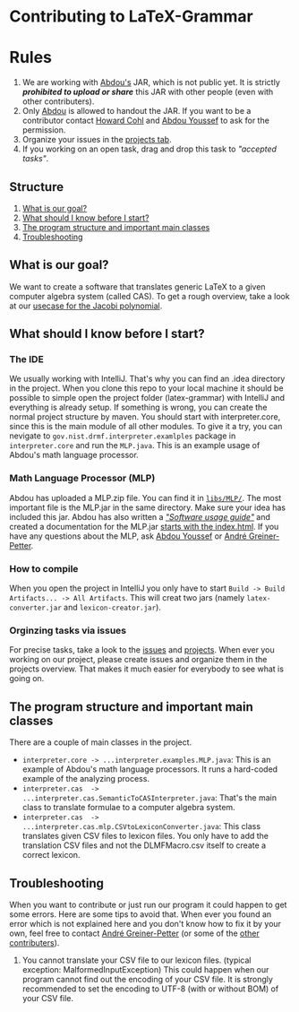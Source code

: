 # Contributing to LaTeX-Grammar

# Rules
1. We are working with [Abdou's](https://github.com/abdouyoussef) JAR, which is not public yet. It is strictly **_prohibited to upload or share_**  this JAR with other people (even with other contributers). 
2. Only [Abdou](https://github.com/abdouyoussef) is allowed to handout the JAR. If you want to be a contributor contact [Howard Cohl](https://github.com/HowardCohl) and [Abdou Youssef](https://github.com/abdouyoussef) to ask for the permission.
3. Organize your issues in the [projects tab](https://github.com/TU-Berlin/latex-grammar/projects).
4. If you working on an open task, drag and drop this task to _"accepted tasks"_.

## Structure
1. [What is our goal?](#goal)
2. [What should I know before I start?](#start)
3. [The program structure and important main classes](#program)
4. [Troubleshooting](#troubleshooting)

## What is our goal?<a name="goal"></a>
We want to create a software that translates generic LaTeX to a given computer algebra system (called CAS). To get a rough overview, take a look at our [usecase for the Jacobi polynomial](https://github.com/TU-Berlin/latex-grammar/blob/master/LaTeX2CAS.pdf).

## What should I know before I start?<a name="start"></a>
### The IDE
We usually working with IntelliJ. That's why you can find an .idea directory in the project. When you clone this repo to your local machine it should be possible to simple open the project folder (latex-grammar) with IntelliJ and everything is already setup. If something is wrong, you can create the normal project structure by maven. You should start with interpreter.core, since this is the main module of all other modules. To give it a try, you can nevigate to `gov.nist.drmf.interpreter.examlples` package in `interpreter.core` and run the `MLP.java`. This is an example usage of Abdou's math language processor.

### Math Language Processor (MLP)
Abdou has uploaded a MLP.zip file. You can find it in [`libs/MLP/`](https://github.com/TU-Berlin/latex-grammar/tree/master/libs/MLP). The most important file is the MLP.jar in the same directory. Make sure your idea has included this jar. Abdou has also written a [_"Software usage guide"_](https://github.com/TU-Berlin/latex-grammar/tree/master/libs/MLP) and created a documentation for the MLP.jar [starts with the index.html](https://github.com/TU-Berlin/latex-grammar/tree/master/libs/MLP/javadoc). If you have any questions about the MLP, ask [Abdou Youssef](https://github.com/abdouyoussef) or [André Greiner-Petter](https://github.com/AndreG-P).

### How to compile
When you open the project in IntelliJ you only have to start `Build -> Build Artifacts... -> All Artifacts`. This will creat two jars (namely `latex-converter.jar` and `lexicon-creator.jar`).

### Orginzing tasks via issues
For precise tasks, take a look to the [issues](https://github.com/TU-Berlin/latex-grammar/issues) and [projects](https://github.com/TU-Berlin/latex-grammar/projects). When ever you working on our project, please create issues and organize them in the projects overview. That makes it much easier for everybody to see what is going on.

## The program structure and important main classes<a name="program"></a>
There are a couple of main classes in the project.
* `interpreter.core -> ...interpreter.examples.MLP.java`: This is an example of Abdou's math language processors. It runs a hard-coded example of the analyzing process.
* `interpreter.cas  -> ...interpreter.cas.SemanticToCASInterpreter.java`: That's the main class to translate formulae to a computer algebra system.
* `interpreter.cas  -> ...interpreter.cas.mlp.CSVtoLexiconConverter.java`: This class translates given CSV files to lexicon files. You only have to add the translation CSV files and not the DLMFMacro.csv itself to create a correct lexicon.

## Troubleshooting<a name="troubleshooting"></a>
When you want to contribute or just run our program it could happen to get some errors. Here are some tips to avoid that. When ever you found an error which is not explained here and you don't know how to fix it by your own, feel free to contact [André Greiner-Petter](https://github.com/AndreG-P) (or some of the [other contributers](#contributers)).

1. You cannot translate your CSV file to our lexicon files. (typical exception: MalformedInputException)
This could happen when our program cannot find out the encoding of your CSV file. It is strongly recommended to set the encoding to UTF-8 (with or without BOM) of your CSV file.
